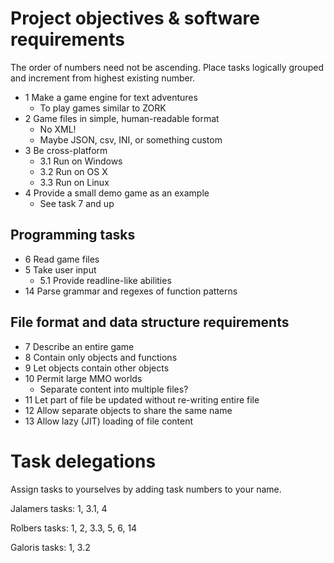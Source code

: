 Project objectives & software requirements
==========================================
The order of numbers need not be ascending.
Place tasks logically grouped and increment from highest existing number.

- 1 Make a game engine for text adventures
    - To play games similar to ZORK
- 2 Game files in simple, human-readable format
    - No XML!
    - Maybe JSON, csv, INI, or something custom
- 3 Be cross-platform
    - 3.1 Run on Windows
    - 3.2 Run on OS X
    - 3.3 Run on Linux
- 4 Provide a small demo game as an example
    - See task 7 and up

Programming tasks
-----------------
- 6 Read game files
- 5 Take user input
    - 5.1 Provide readline-like abilities
- 14 Parse grammar and regexes of function patterns

File format and data structure requirements
-------------------------------------------
- 7 Describe an entire game
- 8 Contain only objects and functions
- 9 Let objects contain other objects
- 10 Permit large MMO worlds
     - Separate content into multiple files?
- 11 Let part of file be updated without re-writing entire file
- 12 Allow separate objects to share the same name
- 13 Allow lazy (JIT) loading of file content

Task delegations
================
Assign tasks to yourselves by adding task numbers to your name.

Jalamers tasks: 1, 3.1, 4

Rolbers tasks: 1, 2, 3.3, 5, 6, 14

Galoris tasks: 1, 3.2

